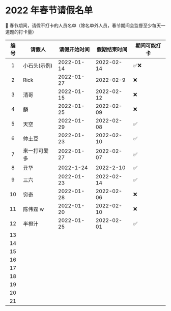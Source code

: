 # 2022 年春节请假名单

🦖 春节期间，请假不打卡的人员名单（除名单外人员，春节期间会监督至少每天一道题的打卡量）

| 编号 | 请假人       | 请假开始时间 | 假期结束时间 | 期间可能打卡 |
| :--: | ------------ | ------------ | ------------ | ------------ |
|  1   | 小石头(示例) | 2022-01-14   | 2022-02-14   | ✅❌         |
|  2   | Rick         | 2022-01-27   | 2022-02-9    | ❌           |
|  3   | 清哥         | 2022-01-15   | 2022-02-12   | ❌           |
|  4   | 麟           | 2022-01-25   | 2022-02-09   | ❌           |
|  5   | 天空         | 2022-01-29   | 2022-02-08   | ✅           |
|  6   | 帅土豆       | 2022-01-23   | 2022-02-10   | ✅           |
|  7   | 来一打可爱多 | 2022-01-27   | 2022-02-07   | ✅           |
|  8   | 丑华         | 2022-1-24    | 2022-2-10    | ✅           |
|  9   | 三六         | 2022-01-23   | 2022-02-14   | ✅           |
|  10  | 穷奇         | 2022-01-28   | 2022-02-06   | ❌           |
|  11  | 陈伟霆 w     | 2022-01-20   | 2022-02-10   | ❌           |
|  12  | 半橙汁       | 2022-01-25   | 2022-02-01   | ✅           |  
|  13  |              |              |
|  14  |              |              |
|  15  |              |              |
|  16  |              |              |
|  17  |              |              |
|  18  |              |              |
|  19  |              |              |
|  20  |              |              |
|  21  |              |              |
